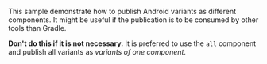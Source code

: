 This sample demonstrate how to publish Android variants as different components.
It might be useful if the publication is to be consumed by other tools than Gradle.

**Don't do this if it is not necessary.**
It is preferred to use the `all` component and publish all variants as _variants of one component_.